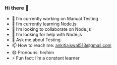 ### Hi there 👋

- 🔭 I’m currently working on Manual Testing
- 🌱 I’m currently learning Node.js
- 👯 I’m looking to collaborate on Node.js
- 🤔 I’m looking for help with Node.js
- 💬 Ask me about Testing
- 📫 How to reach me: ankitjaiswal513@gmail.com 
- 😄 Pronouns: he/him
- ⚡ Fun fact: I’m a constant learner
